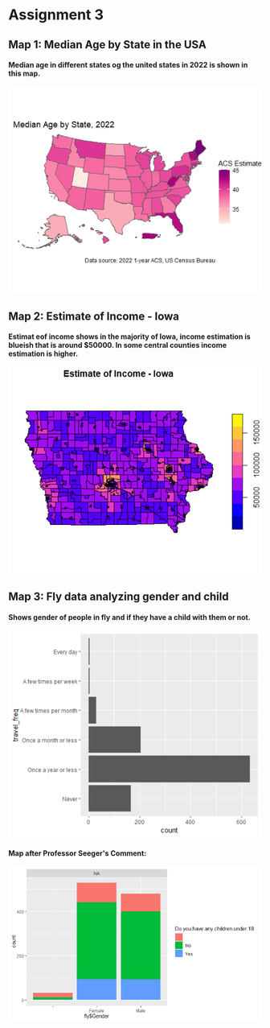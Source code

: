 # Assignment 3

## Map 1: Median Age by State in the USA
#### Median age in different states og the united states in 2022 is shown in this map.

![alt text](map1.2.2.png    "Median Age by State, 2022 without theme")


## Map 2: Estimate of Income - Iowa
#### Estimat eof income shows in the majority of Iowa, income estimation is blueish that is around $50000. In some central counties income estimation is higher.

![alt text](map2.png    "Estimate of Income - Iowa")

## Map 3: Fly data analyzing gender and child 
#### Shows gender of people in fly and if they have a child with them or not.
![alt text](map3.1.png    "Travel Frequency")

#### Map after Professor Seeger's Comment:
![alt text](map3.2Edited.png    "Edited   Gender in a Fly - Do they have a child with them")

